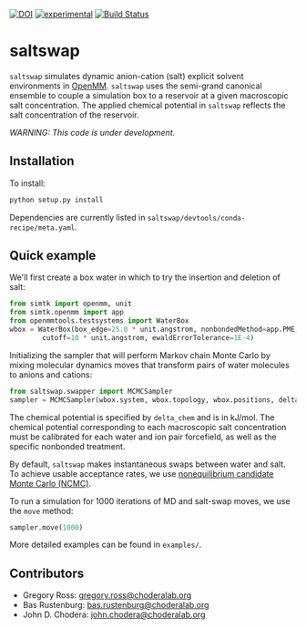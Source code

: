 [![DOI](https://zenodo.org/badge/79260659.svg)](https://zenodo.org/badge/latestdoi/79260659)
[![experimental](http://badges.github.io/stability-badges/dist/experimental.svg)](http://github.com/badges/stability-badges)
[![Build Status](https://travis-ci.org/choderalab/saltswap.svg?branch=master)](https://travis-ci.org/choderalab/saltswap/branches)


# saltswap

`saltswap` simulates dynamic anion-cation (salt) explicit solvent environments in [OpenMM](http://openmm.org).
`saltswap` uses the semi-grand canonical ensemble to couple a simulation box to a reservoir at a given macroscopic salt concentration.
The applied chemical potential in `saltswap` reflects the salt concentration of the reservoir.

*WARNING: This code is under development.*

## Installation

To install:
```bash
python setup.py install
```
Dependencies are currently listed in `saltswap/devtools/conda-recipe/meta.yaml`.

## Quick example

We'll first create a box water in which to try the insertion and deletion of salt:
```python
from simtk import openmm, unit
from simtk.openmm import app
from openmmtools.testsystems import WaterBox
wbox = WaterBox(box_edge=25.0 * unit.angstrom, nonbondedMethod=app.PME,
        cutoff=10 * unit.angstrom, ewaldErrorTolerance=1E-4)
```
Initializing the sampler that will perform Markov chain Monte Carlo by mixing
molecular dynamics moves that transform pairs of water molecules to anions and cations:
```python
from saltswap.swapper import MCMCSampler
sampler = MCMCSampler(wbox.system, wbox.topology, wbox.positions, delta_chem=800)
```                      
The chemical potential is specified by `delta_chem` and is in kJ/mol.
The chemical potential corresponding to each macroscopic salt concentration must be calibrated for each water and ion pair forcefield, as well as the specific nonbonded treatment.

By default, `saltswap` makes instantaneous swaps between water and salt.
To achieve usable acceptance rates, we use [nonequilibrium candidate Monte Carlo (NCMC)](http://dx.doi.org/10.1073/pnas.1106094108).

To run a simulation for 1000 iterations of MD and salt-swap moves, we use the `move` method:
```python
sampler.move(1000)
```
More detailed examples can be found in `examples/`.

## Contributors

* Gregory Ross: <gregory.ross@choderalab.org>
* Bas Rustenburg: <bas.rustenburg@choderalab.org>
* John D. Chodera: <john.chodera@choderalab.org>
